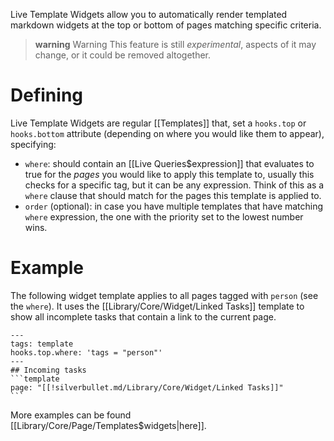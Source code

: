 Live Template Widgets allow you to automatically render templated markdown widgets at the top or bottom of pages matching specific criteria.

> **warning** Warning
> This feature is still _experimental_, aspects of it may change, or it could be removed altogether.

# Defining
Live Template Widgets are regular [[Templates]] that, set a `hooks.top` or `hooks.bottom` attribute (depending on where you would like them to appear), specifying:

* `where`: should contain an [[Live Queries$expression]] that evaluates to true for the _pages_ you would like to apply this template to, usually this checks for a specific tag, but it can be any expression. Think of this as a `where` clause that should match for the pages this template is applied to.
* `order` (optional): in case you have multiple templates that have matching `where` expression, the one with the priority set to the lowest number wins.

# Example
The following widget template applies to all pages tagged with `person` (see the `where`). It uses the [[Library/Core/Widget/Linked Tasks]] template to show all incomplete tasks that contain a link to the current page.

    ---
    tags: template
    hooks.top.where: 'tags = "person"'
    ---
    ## Incoming tasks
    ```template
    page: "[[!silverbullet.md/Library/Core/Widget/Linked Tasks]]"
    ```

More examples can be found [[Library/Core/Page/Templates$widgets|here]].
